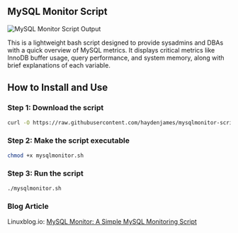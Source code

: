 ## MySQL Monitor Script
![MySQL Monitor Script Output](https://static.linuxblog.io/wp-content/uploads/2025/01/mysqlmonitor-script-5.png)

This is a lightweight bash script designed to provide sysadmins and DBAs with a quick overview of MySQL metrics. It displays critical metrics like InnoDB buffer usage, query performance, and system memory, along with brief explanations of each variable.

## How to Install and Use

### Step 1: Download the script
```bash
curl -O https://raw.githubusercontent.com/haydenjames/mysqlmonitor-script/main/mysqlmonitor.sh
```

### Step 2: Make the script executable
```bash
chmod +x mysqlmonitor.sh
```

### Step 3: Run the script
`./mysqlmonitor.sh`

### Blog Article 
Linuxblog.io: [MySQL Monitor: A Simple MySQL Monitoring Script](https://linuxblog.io/mysql-monitor-script/)
